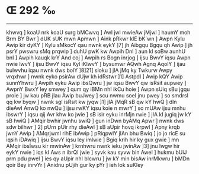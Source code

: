 # Œ 292 ‰
---
khwvq ] koaU nrk koaU surg bMCwvq ] Awl jwl mwieAw jMjwl ] haumY
moh Brm BY Bwr ] dUK sUK mwn Apmwn ] Aink pRkwr kIE bK´wn ]
Awpn Kylu Awip kir dyKY ] Kylu sMkocY qau nwnk eykY ]7] jh Aibgqu
Bgqu qh Awip ] jh psrY pwswru sMq prqwip ] duhU pwK kw Awpih DnI
] aun kI soBw aunhU bnI ] Awpih kauqk krY And coj ] Awpih rs
Bogn inrjog ] ijsu BwvY iqsu Awpn nwie lwvY ] ijsu BwvY iqsu Kyl iKlwvY
] bysumwr AQwh Agnq AqolY ] ijau bulwvhu iqau nwnk dws bolY
]8]21] sloku ] jIA jMq ky Twkurw Awpy vrqxhwr ] nwnk eyko psirAw
dUjw kh idRstwr ]1] AstpdI ] Awip kQY Awip sunnYhwru ] Awpih eyku
Awip ibsQwru ] jw iqsu BwvY qw isRsit aupwey ] AwpnY BwxY ley smwey ]
qum qy iBMn nhI ikCu hoie ] Awpn sUiq sBu jgqu proie ] jw kau pRB jIau
Awip buJwey ] scu nwmu soeI jnu pwey ] so smdrsI qq kw byqw ] nwnk
sgl isRsit kw jyqw ]1] jIA jMqR sB qw kY hwQ ] dIn dieAwl AnwQ ko
nwQu ] ijsu rwKY iqsu koie n mwrY ] so mUAw ijsu mnhu ibswrY ] iqsu qij
Avr khw ko jwie ] sB isir eyku inrMjn rwie ] jIA kI jugiq jw kY sB
hwiQ ] AMqir bwhir jwnhu swiQ ] gun inDwn byAMq Apwr ] nwnk dws
sdw bilhwr ] 2] pUrn pUir rhy dieAwl ] sB aUpir hovq ikrpwl ]
Apny krqb jwnY Awip ] AMqrjwmI rihE ibAwip ] pRiqpwlY jIAn bhu
Bwiq ] jo jo ricE su iqsih iDAwiq ] ijsu BwvY iqsu ley imlwie ] Bgiq
krih hir ky gux gwie ] mn AMqir ibsÍwsu kir mwinAw ] krnhwru nwnk
ieku jwinAw ]3] jnu lwgw hir eykY nwie ] iqs kI Aws n ibrQI jwie
] syvk kau syvw bin AweI ] hukmu bUiJ prm pdu pweI ] ies qy aUpir
nhI bIcwru ] jw kY min bisAw inrMkwru ] bMDn qoir Bey inrvYr ]
Anidnu pUjih gur ky pYr ] ieh lok suKIey
####
